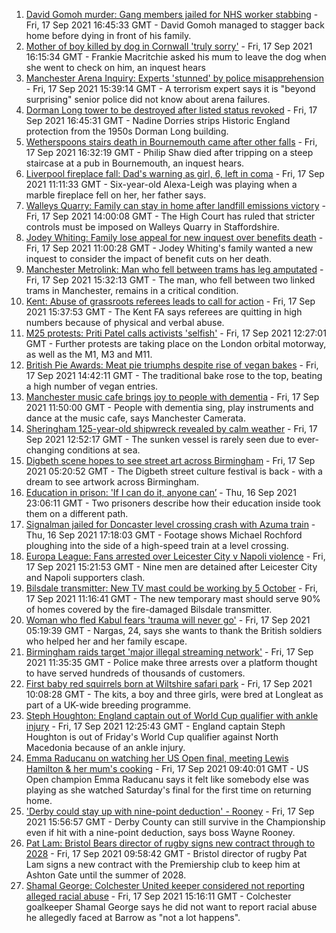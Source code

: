 1. [David Gomoh murder: Gang members jailed for NHS worker stabbing](https://www.bbc.co.uk/news/uk-england-london-58603084?at_medium=RSS&at_campaign=KARANGA) - Fri, 17 Sep 2021 16:45:33 GMT - David Gomoh managed to stagger back home before dying in front of his family.
2. [Mother of boy killed by dog in Cornwall 'truly sorry'](https://www.bbc.co.uk/news/uk-england-cornwall-58596384?at_medium=RSS&at_campaign=KARANGA) - Fri, 17 Sep 2021 16:15:34 GMT - Frankie Macritchie asked his mum to leave the dog when she went to check on him, an inquest hears
3. [Manchester Arena Inquiry: Experts 'stunned' by police misapprehension](https://www.bbc.co.uk/news/uk-england-manchester-58597715?at_medium=RSS&at_campaign=KARANGA) - Fri, 17 Sep 2021 15:39:14 GMT - A terrorism expert says it is "beyond surprising" senior police did not know about arena failures.
4. [Dorman Long tower to be destroyed after listed status revoked](https://www.bbc.co.uk/news/uk-england-tees-58593615?at_medium=RSS&at_campaign=KARANGA) - Fri, 17 Sep 2021 16:45:31 GMT - Nadine Dorries strips Historic England protection from the 1950s Dorman Long building.
5. [Wetherspoons stairs death in Bournemouth came after other falls](https://www.bbc.co.uk/news/uk-england-dorset-58595370?at_medium=RSS&at_campaign=KARANGA) - Fri, 17 Sep 2021 16:32:19 GMT - Philip Shaw died after tripping on a steep staircase at a pub in Bournemouth, an inquest hears.
6. [Liverpool fireplace fall: Dad's warning as girl, 6, left in coma](https://www.bbc.co.uk/news/uk-england-merseyside-58575843?at_medium=RSS&at_campaign=KARANGA) - Fri, 17 Sep 2021 11:11:33 GMT - Six-year-old Alexa-Leigh was playing when a marble fireplace fell on her, her father says.
7. [Walleys Quarry: Family can stay in home after landfill emissions victory](https://www.bbc.co.uk/news/uk-england-birmingham-58597698?at_medium=RSS&at_campaign=KARANGA) - Fri, 17 Sep 2021 14:00:08 GMT - The High Court has ruled that stricter controls must be imposed on Walleys Quarry in Staffordshire.
8. [Jodey Whiting: Family lose appeal for new inquest over benefits death](https://www.bbc.co.uk/news/uk-england-tees-58596057?at_medium=RSS&at_campaign=KARANGA) - Fri, 17 Sep 2021 11:00:28 GMT - Jodey Whiting's family wanted a new inquest to consider the impact of benefit cuts on her death.
9. [Manchester Metrolink: Man who fell between trams has leg amputated](https://www.bbc.co.uk/news/uk-england-manchester-58588150?at_medium=RSS&at_campaign=KARANGA) - Fri, 17 Sep 2021 15:32:13 GMT - The man, who fell between two linked trams in Manchester, remains in a critical condition.
10. [Kent: Abuse of grassroots referees leads to call for action](https://www.bbc.co.uk/news/uk-england-kent-58597278?at_medium=RSS&at_campaign=KARANGA) - Fri, 17 Sep 2021 15:37:53 GMT - The Kent FA says referees are quitting in high numbers because of physical and verbal abuse.
11. [M25 protests: Priti Patel calls activists 'selfish'](https://www.bbc.co.uk/news/uk-england-beds-bucks-herts-58594651?at_medium=RSS&at_campaign=KARANGA) - Fri, 17 Sep 2021 12:27:01 GMT - Further protests are taking place on the London orbital motorway, as well as the M1, M3 and M11.
12. [British Pie Awards: Meat pie triumphs despite rise of vegan bakes](https://www.bbc.co.uk/news/uk-england-leicestershire-58596733?at_medium=RSS&at_campaign=KARANGA) - Fri, 17 Sep 2021 14:42:11 GMT - The traditional bake rose to the top, beating a high number of vegan entries.
13. [Manchester music cafe brings joy to people with dementia](https://www.bbc.co.uk/news/uk-england-manchester-58595926?at_medium=RSS&at_campaign=KARANGA) - Fri, 17 Sep 2021 11:50:00 GMT - People with dementia sing, play instruments and dance at the music cafe, says Manchester Camerata.
14. [Sheringham 125-year-old shipwreck revealed by calm weather](https://www.bbc.co.uk/news/uk-england-norfolk-58599802?at_medium=RSS&at_campaign=KARANGA) - Fri, 17 Sep 2021 12:52:17 GMT - The sunken vessel is rarely seen due to ever-changing conditions at sea.
15. [Digbeth scene hopes to see street art across Birmingham](https://www.bbc.co.uk/news/uk-england-birmingham-58584194?at_medium=RSS&at_campaign=KARANGA) - Fri, 17 Sep 2021 05:20:52 GMT - The Digbeth street culture festival is back - with a dream to see artwork across Birmingham.
16. [Education in prison: 'If I can do it, anyone can’](https://www.bbc.co.uk/news/education-58589519?at_medium=RSS&at_campaign=KARANGA) - Thu, 16 Sep 2021 23:06:11 GMT - Two prisoners describe how their education inside took them on a different path.
17. [Signalman jailed for Doncaster level crossing crash with Azuma train](https://www.bbc.co.uk/news/uk-england-south-yorkshire-58587307?at_medium=RSS&at_campaign=KARANGA) - Thu, 16 Sep 2021 17:18:03 GMT - Footage shows Michael Rochford ploughing into the side of a high-speed train at a level crossing.
18. [Europa League: Fans arrested over Leicester City v Napoli violence](https://www.bbc.co.uk/news/uk-england-leicestershire-58596996?at_medium=RSS&at_campaign=KARANGA) - Fri, 17 Sep 2021 15:21:53 GMT - Nine men are detained after Leicester City and Napoli supporters clash.
19. [Bilsdale transmitter: New TV mast could be working by 5 October](https://www.bbc.co.uk/news/uk-england-tees-58596064?at_medium=RSS&at_campaign=KARANGA) - Fri, 17 Sep 2021 11:16:41 GMT - The new temporary mast should serve 90% of homes covered by the fire-damaged Bilsdale transmitter.
20. [Woman who fled Kabul fears 'trauma will never go'](https://www.bbc.co.uk/news/uk-england-nottinghamshire-58586014?at_medium=RSS&at_campaign=KARANGA) - Fri, 17 Sep 2021 05:19:39 GMT - Nargas, 24, says she wants to thank the British soldiers who helped her and her family escape.
21. [Birmingham raids target 'major illegal streaming network'](https://www.bbc.co.uk/news/uk-england-birmingham-58598362?at_medium=RSS&at_campaign=KARANGA) - Fri, 17 Sep 2021 11:35:35 GMT - Police make three arrests over a platform thought to have served hundreds of thousands of customers.
22. [First baby red squirrels born at Wiltshire safari park](https://www.bbc.co.uk/news/uk-england-wiltshire-58593450?at_medium=RSS&at_campaign=KARANGA) - Fri, 17 Sep 2021 10:08:28 GMT - The kits, a boy and three girls, were bred at Longleat as part of a UK-wide breeding programme.
23. [Steph Houghton: England captain out of World Cup qualifier with ankle injury](https://www.bbc.co.uk/sport/football/58599504?at_medium=RSS&at_campaign=KARANGA) - Fri, 17 Sep 2021 12:25:43 GMT - England captain Steph Houghton is out of Friday's World Cup qualifier against North Macedonia because of an ankle injury.
24. [Emma Raducanu on watching her US Open final, meeting Lewis Hamilton & her mum's cooking](https://www.bbc.co.uk/sport/tennis/58593870?at_medium=RSS&at_campaign=KARANGA) - Fri, 17 Sep 2021 09:40:01 GMT - US Open champion Emma Raducanu says it felt like somebody else was playing as she watched Saturday's final for the first time on returning home.
25. ['Derby could stay up with nine-point deduction' - Rooney](https://www.bbc.co.uk/sport/football/58592104?at_medium=RSS&at_campaign=KARANGA) - Fri, 17 Sep 2021 15:56:57 GMT - Derby County can still survive in the Championship even if hit with a nine-point deduction, says boss Wayne Rooney.
26. [Pat Lam: Bristol Bears director of rugby signs new contract through to 2028](https://www.bbc.co.uk/sport/rugby-union/58594432?at_medium=RSS&at_campaign=KARANGA) - Fri, 17 Sep 2021 09:58:42 GMT - Bristol director of rugby Pat Lam signs a new contract with the Premiership club to keep him at Ashton Gate until the summer of 2028.
27. [Shamal George: Colchester United keeper considered not reporting alleged racial abuse](https://www.bbc.co.uk/sport/football/58588062?at_medium=RSS&at_campaign=KARANGA) - Fri, 17 Sep 2021 15:16:11 GMT - Colchester goalkeeper Shamal George says he did not want to report racial abuse he allegedly faced at Barrow as "not a lot happens".
